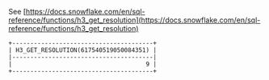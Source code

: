 See [https://docs.snowflake.com/en/sql-reference/functions/h3_get_resolution](https://docs.snowflake.com/en/sql-reference/functions/h3_get_resolution)
```
+---------------------------------------+
| H3_GET_RESOLUTION(617540519050084351) |
|---------------------------------------|
|                                     9 |
+---------------------------------------+
```
